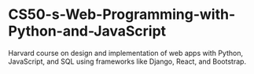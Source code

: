 # CS50-s-Web-Programming-with-Python-and-JavaScript
Harvard course on design and implementation of web apps with Python, JavaScript, and SQL using frameworks like Django, React, and Bootstrap. 
